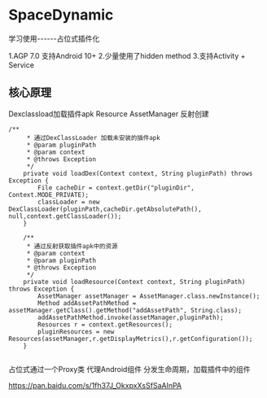 # SpaceDynamic
学习使用------占位式插件化

1.AGP 7.0 支持Android 10+
2.少量使用了hidden method 
3.支持Activity + Service

## 核心原理
Dexclassload加载插件apk
Resource AssetManager 反射创建

```
/**
     * 通过DexClassLoader 加载未安装的插件apk
     * @param pluginPath
     * @param context
     * @throws Exception
     */
    private void loadDex(Context context, String pluginPath) throws Exception {
        File cacheDir = context.getDir("pluginDir", Context.MODE_PRIVATE);
        classLoader = new DexClassLoader(pluginPath,cacheDir.getAbsolutePath(), null,context.getClassLoader());
    }

    /**
     * 通过反射获取插件apk中的资源
     * @param context
     * @param pluginPath
     * @throws Exception
     */
    private void loadResource(Context context, String pluginPath) throws Exception {
        AssetManager assetManager = AssetManager.class.newInstance();
        Method addAssetPathMethod = assetManager.getClass().getMethod("addAssetPath", String.class);
        addAssetPathMethod.invoke(assetManager,pluginPath);
        Resources r = context.getResources();
        pluginResources = new Resources(assetManager,r.getDisplayMetrics(),r.getConfiguration());
    }


```

占位式通过一个Proxy类 代理Android组件 分发生命周期，加载插件中的组件


https://pan.baidu.com/s/1fh37J_OkxpxXsSfSaAInPA


